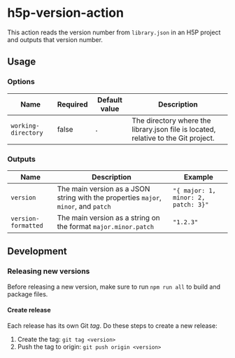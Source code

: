 # h5p-version-action

This action reads the version number from `library.json` in an H5P project and outputs that version number.

## Usage

### Options

| Name                | Required | Default value | Description                                                                        |
| ------------------- | -------- | ------------- | ---------------------------------------------------------------------------------- |
| `working-directory` | false    | `.`           | The directory where the library.json file is located, relative to the Git project. |

### Outputs

| Name                | Description                                                                         | Example                             |
| ------------------- | ----------------------------------------------------------------------------------- | ----------------------------------- |
| `version`           | The main version as a JSON string with the properties `major`, `minor`, and `patch` | `"{ major: 1, minor: 2, patch: 3}"` |
| `version-formatted` | The main version as a string on the format `major.minor.patch`                      | `"1.2.3"`                           |

## Development

### Releasing new versions

Before releasing a new version, make sure to run `npm run all` to build and package files.

#### Create release

Each release has its own Git _tag_. Do these steps to create a new release:

1. Create the tag: `git tag <version>`
1. Push the tag to origin: `git push origin <version>`
